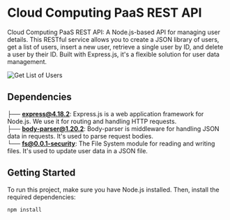 # Cloud Computing PaaS REST API

Cloud Computing PaaS REST API: A Node.js-based API for managing user details. This RESTful service allows you to create a JSON library of users, get a list of users, insert a new user, retrieve a single user by ID, and delete a user by their ID. Built with Express.js, it's a flexible solution for user data management.

![Get List of Users](https://user-images.githubusercontent.com/78834746/275799979-4567208e-ded2-44bf-acb1-61d3f28dbd48.jpg)

## Dependencies
├── **express@4.18.2**: Express.js is a web application framework for Node.js. We use it for routing and handling HTTP requests. <br>
├── **body-parser@1.20.2**: Body-parser is middleware for handling JSON data in requests. It's used to parse request bodies. <br>
└── **fs@0.0.1-security**: The File System module for reading and writing files. It's used to update user data in a JSON file.

## Getting Started

To run this project, make sure you have Node.js installed. Then, install the required dependencies:

```bash
npm install
